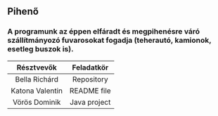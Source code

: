 ##  Pihenő
### A programunk az éppen elfáradt és megpihenésre váró szállítmányozó fuvarosokat fogadja (teherautó, kamionok, esetleg buszok is). 
| Résztvevők      | Feladatkör  | 
| :-------------: | :--------:  |
| Bella Richárd   | Repository  |
| Katona Valentin | README file |
| Vörös Dominik | Java project |
# 

